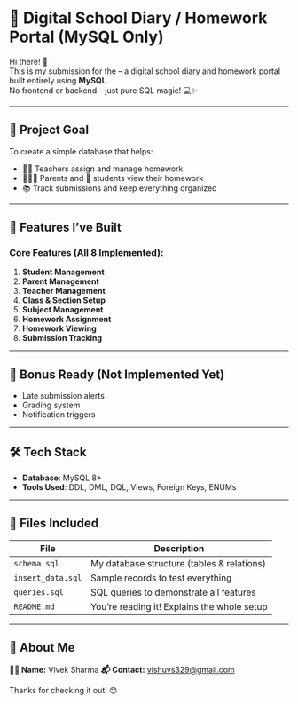 # 📘 Digital School Diary / Homework Portal (MySQL Only)

Hi there! 👋  
This is my submission for the – a digital school diary and homework portal built entirely using **MySQL**.  
No frontend or backend – just pure SQL magic! 💻✨

---

## 🎯 Project Goal

To create a simple database that helps:

- 🧑‍🏫 Teachers assign and manage homework
- 👨‍👩‍👧 Parents and 👦 students view their homework
- 📚 Track submissions and keep everything organized

---

## 🧱 Features I’ve Built

### Core Features (All 8 Implemented):
1. **Student Management**
2. **Parent Management**
3. **Teacher Management**
4. **Class & Section Setup**
5. **Subject Management**
6. **Homework Assignment**
7. **Homework Viewing**
8. **Submission Tracking**

---

## 🌟 Bonus Ready (Not Implemented Yet)
- Late submission alerts
- Grading system
- Notification triggers

---

## 🛠️ Tech Stack

- **Database**: MySQL 8+
- **Tools Used**: DDL, DML, DQL, Views, Foreign Keys, ENUMs

---

## 📁 Files Included

| File              | Description                               |
|-------------------|-------------------------------------------|
| `schema.sql`      | My database structure (tables & relations)|
| `insert_data.sql` | Sample records to test everything         |
| `queries.sql`     | SQL queries to demonstrate all features   |
| `README.md`       | You’re reading it! Explains the whole setup|

---

## 📧 About Me

**👨‍💻 Name:** Vivek Sharma
**📬 Contact:** vishuvs329@gmail.com

Thanks for checking it out! 😊
